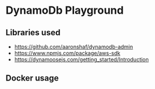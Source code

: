 # DynamoDb Playground

## Libraries used

- https://github.com/aaronshaf/dynamodb-admin
- https://www.npmjs.com/package/aws-sdk
- https://dynamoosejs.com/getting_started/Introduction


## Docker usage
